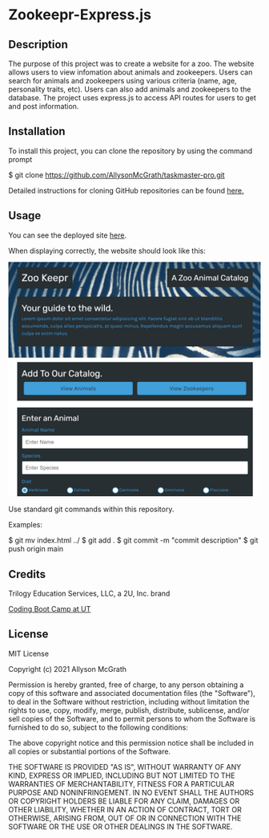 # Zookeepr-Express.js

## Description

The purpose of this project was to create a website for a zoo. The website allows users to view infomation about animals and zookeepers. Users can search for animals and zookeepers using various criteria (name, age, personality traits, etc). Users can also add animals and zookeepers to the database. The project uses express.js to access API routes for users to get and post information.

## Installation

To install this project, you can clone the repository by using the command prompt

$ git clone https://github.com/AllysonMcGrath/taskmaster-pro.git

Detailed instructions for cloning GitHub repositories can be found [here.](https://docs.github.com/en/github/creating-cloning-and-archiving-repositories/cloning-a-repository-from-github/cloning-a-repository)



## Usage

You can see the deployed site [here](https://mcgrath-zookeepr.herokuapp.com/).

When displaying correctly, the website should look like this:

![Site with options to view animals, view zookeepers, or add an animal](zookeeprsite.JPG)


Use standard git commands within this repository.

Examples:

$ git mv index.html ../
$ git add .
$ git commit -m "commit description"
$ git push origin main

## Credits

Trilogy Education Services, LLC, a 2U, Inc. brand

[Coding Boot Camp at UT](https://github.com/the-Coding-Boot-Camp-at-UT)


## License

MIT License

Copyright (c) 2021 Allyson McGrath

Permission is hereby granted, free of charge, to any person obtaining a copy
of this software and associated documentation files (the "Software"), to deal
in the Software without restriction, including without limitation the rights
to use, copy, modify, merge, publish, distribute, sublicense, and/or sell
copies of the Software, and to permit persons to whom the Software is
furnished to do so, subject to the following conditions:

The above copyright notice and this permission notice shall be included in all
copies or substantial portions of the Software.

THE SOFTWARE IS PROVIDED "AS IS", WITHOUT WARRANTY OF ANY KIND, EXPRESS OR
IMPLIED, INCLUDING BUT NOT LIMITED TO THE WARRANTIES OF MERCHANTABILITY,
FITNESS FOR A PARTICULAR PURPOSE AND NONINFRINGEMENT. IN NO EVENT SHALL THE
AUTHORS OR COPYRIGHT HOLDERS BE LIABLE FOR ANY CLAIM, DAMAGES OR OTHER
LIABILITY, WHETHER IN AN ACTION OF CONTRACT, TORT OR OTHERWISE, ARISING FROM,
OUT OF OR IN CONNECTION WITH THE SOFTWARE OR THE USE OR OTHER DEALINGS IN THE
SOFTWARE.
